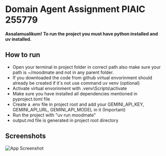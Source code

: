 
# Domain Agent Assignment PIAIC 255779

**Assalamualikum! To run the project you must have python installed and uv installed.**


## How to run

- Open your terminal in project folder in correct path also make sure your path is ~/moodmate and not in any parent folder.
- If you downloaded the code from github virtual envorinment should already be created if it's not use command uv venv (optional)
- Activate virtual envorinment with .venv\Scripts\activate
- Make sure you have installed all dependencies mentioned in pyproject.toml file
- Create a .env file in project root and add your GEMINI_API_KEY, GEMINI_API_URL, GEMINI_API_MODEL in it (Important)
- Run the project with "uv run moodmate"
- output.md file is generated in project root directory


## Screenshots

![App Screenshot](https://github.com/user-attachments/assets/1e3a3798-485a-4fea-89f6-596af8a11eb4)
